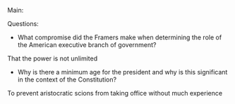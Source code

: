 Main:

Questions:

-   What compromise did the Framers make when determining the role of the American executive branch of government?

That the power is not unlimited

-   Why is there a minimum age for the president and why is this significant in the context of the Constitution?

To prevent aristocratic scions from taking office without much experience